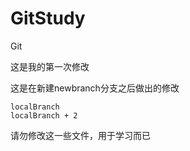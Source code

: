 # GitStudy
Git 

这是我的第一次修改


这是在新建newbranch分支之后做出的修改


	localBranch
	localBranch + 2

请勿修改这一些文件，用于学习而已



